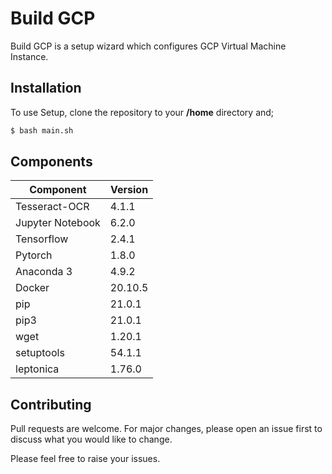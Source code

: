 # Build GCP

Build GCP is a setup wizard which configures GCP Virtual Machine Instance.

## Installation

To use Setup, clone the repository to your **/home** directory and;

```bash
$ bash main.sh
```
## Components
| Component | Version |
| ------ | ------ |
| Tesseract-OCR |  4.1.1 |
| Jupyter Notebook | 6.2.0|
| Tensorflow | 2.4.1 |
| Pytorch | 1.8.0 |
| Anaconda 3 | 4.9.2 |
| Docker | 20.10.5 |
| pip | 21.0.1 |
| pip3 | 21.0.1 |
| wget | 1.20.1 |
| setuptools | 54.1.1 |
| leptonica | 1.76.0 |

## Contributing
Pull requests are welcome. For major changes, please open an issue first to discuss what you would like to change.

Please feel free to raise your issues.
